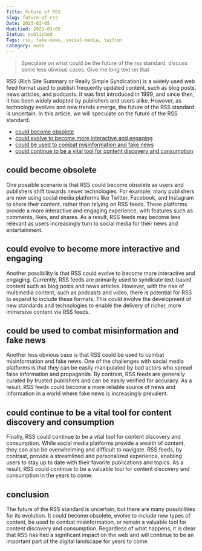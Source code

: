 ```yaml
---
Title: Future of RSS
Slug: future-of-rss
Date: 2023-03-05
Modified: 2023-03-05
Status: published
Tags: rss, fake-news, social-media, twitter
Category: note
---
```


> Speculate on what could be the future of the rss standard, discuss some less obvious cases. Give me long text on that

RSS (Rich Site Summary or Really Simple Syndication) is a widely used web feed format used to publish frequently updated content, such as blog posts, news articles, and podcasts. It was first introduced in 1999, and since then, it has been widely adopted by publishers and users alike. However, as technology evolves and new trends emerge, the future of the RSS standard is uncertain. In this article, we will speculate on the future of the RSS standard.

<!-- MarkdownTOC levels="2,3" autolink="true" autoanchor="true" -->

- [could become obsolete](#could-become-obsolete)
- [could evolve to become more interactive and engaging](#could-evolve-to-become-more-interactive-and-engaging)
- [could be used to combat misinformation and fake news](#could-be-used-to-combat-misinformation-and-fake-news)
- [could continue to be a vital tool for content discovery and consumption](#could-continue-to-be-a-vital-tool-for-content-discovery-and-consumption)

<!-- /MarkdownTOC -->

<a id="could-become-obsolete"></a>
## could become obsolete
One possible scenario is that RSS could become obsolete as users and publishers shift towards newer technologies. For example, many publishers are now using social media platforms like Twitter, Facebook, and Instagram to share their content, rather than relying on RSS feeds. These platforms provide a more interactive and engaging experience, with features such as comments, likes, and shares. As a result, RSS feeds may become less relevant as users increasingly turn to social media for their news and entertainment.
<a id="could-evolve-to-become-more-interactive-and-engaging"></a>
## could evolve to become more interactive and engaging
Another possibility is that RSS could evolve to become more interactive and engaging. Currently, RSS feeds are primarily used to syndicate text-based content such as blog posts and news articles. However, with the rise of multimedia content, such as podcasts and video, there is potential for RSS to expand to include these formats. This could involve the development of new standards and technologies to enable the delivery of richer, more immersive content via RSS feeds.
<a id="could-be-used-to-combat-misinformation-and-fake-news"></a>
## could be used to combat misinformation and fake news
Another less obvious case is that RSS could be used to combat misinformation and fake news. One of the challenges with social media platforms is that they can be easily manipulated by bad actors who spread false information and propaganda. By contrast, RSS feeds are generally curated by trusted publishers and can be easily verified for accuracy. As a result, RSS feeds could become a more reliable source of news and information in a world where fake news is increasingly prevalent.
<a id="could-continue-to-be-a-vital-tool-for-content-discovery-and-consumption"></a>
## could continue to be a vital tool for content discovery and consumption
Finally, RSS could continue to be a vital tool for content discovery and consumption. While social media platforms provide a wealth of content, they can also be overwhelming and difficult to navigate. RSS feeds, by contrast, provide a streamlined and personalized experience, enabling users to stay up to date with their favorite publications and topics. As a result, RSS could continue to be a valuable tool for content discovery and consumption in the years to come.

## conclusion
The future of the RSS standard is uncertain, but there are many possibilities for its evolution. It could become obsolete, evolve to include new types of content, be used to combat misinformation, or remain a valuable tool for content discovery and consumption. Regardless of what happens, it is clear that RSS has had a significant impact on the web and will continue to be an important part of the digital landscape for years to come.